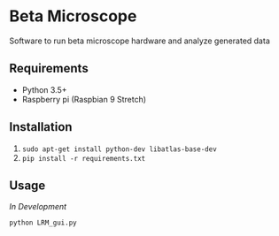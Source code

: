 # Beta Microscope

Software to run beta microscope hardware and analyze generated data

## Requirements

- Python 3.5+
- Raspberry pi (Raspbian 9 Stretch)

## Installation

1. ```sudo apt-get install python-dev libatlas-base-dev```
2. ```pip install -r requirements.txt```


## Usage
*In Development*

```python LRM_gui.py```
